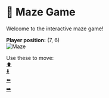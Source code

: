 # 🧩 Maze Game  
Welcome to the interactive maze game!

**Player position:** (7, 6)  
![Maze](https://recognize-instructor-criteria-other.trycloudflare.com/images/pos_7_6.png?t=1760505398790)

Use these to move:  
[⬆️](https://recognize-instructor-criteria-other.trycloudflare.com/move/7_6_w)  
[⬇️](https://recognize-instructor-criteria-other.trycloudflare.com/move/7_6_s)  
[⬅️](https://recognize-instructor-criteria-other.trycloudflare.com/move/7_6_a)  
[➡️](https://recognize-instructor-criteria-other.trycloudflare.com/move/7_6_d)
